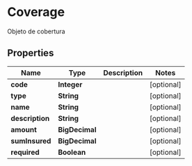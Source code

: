 

# Coverage

Objeto de cobertura

## Properties

| Name | Type | Description | Notes |
|------------ | ------------- | ------------- | -------------|
|**code** | **Integer** |  |  [optional] |
|**type** | **String** |  |  [optional] |
|**name** | **String** |  |  [optional] |
|**description** | **String** |  |  [optional] |
|**amount** | **BigDecimal** |  |  [optional] |
|**sumInsured** | **BigDecimal** |  |  [optional] |
|**required** | **Boolean** |  |  [optional] |



